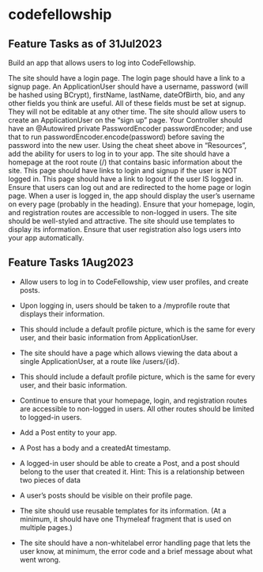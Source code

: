 # codefellowship

## Feature Tasks as of 31Jul2023
Build an app that allows users to log into CodeFellowship.

The site should have a login page.
The login page should have a link to a signup page.
An ApplicationUser should have a username, password (will be hashed using BCrypt), firstName, lastName, dateOfBirth, bio, and any other fields you think are useful.
All of these fields must be set at signup. They will not be editable at any other time.
The site should allow users to create an ApplicationUser on the “sign up” page.
Your Controller should have an @Autowired private PasswordEncoder passwordEncoder; and use that to run passwordEncoder.encode(password) before saving the password into the new user.
Using the cheat sheet above in “Resources”, add the ability for users to log in to your app.
The site should have a homepage at the root route (/) that contains basic information about the site.
This page should have links to login and signup if the user is NOT logged in.
This page should have a link to logout if the user IS logged in.
Ensure that users can log out and are redirected to the home page or login page.
When a user is logged in, the app should display the user’s username on every page (probably in the heading).
Ensure that your homepage, login, and registration routes are accessible to non-logged in users.
The site should be well-styled and attractive.
The site should use templates to display its information.
Ensure that user registration also logs users into your app automatically.

## Feature Tasks 1Aug2023

- Allow users to log in to CodeFellowship, view user profiles, and create posts.

- Upon logging in, users should be taken to a /myprofile route that displays their information.
- This should include a default profile picture, which is the same for every user, and their basic information from ApplicationUser.
- The site should have a page which allows viewing the data about a single ApplicationUser, at a route like /users/{id}.
- This should include a default profile picture, which is the same for every user, and their basic information.
- Continue to ensure that your homepage, login, and registration routes are accessible to non-logged in users. All other routes should be limited to logged-in users.
- Add a Post entity to your app.
- A Post has a body and a createdAt timestamp.
- A logged-in user should be able to create a Post, and a post should belong to the user that created it.
Hint: This is a relationship between two pieces of data
- A user’s posts should be visible on their profile page.
- The site should use reusable templates for its information. (At a minimum, it should have one Thymeleaf fragment that is used on multiple pages.)
- The site should have a non-whitelabel error handling page that lets the user know, at minimum, the error code and a brief message about what went wrong.
